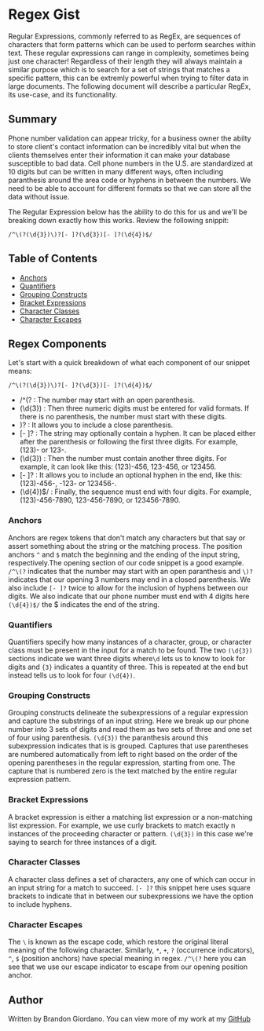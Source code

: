# Regex Gist

Regular Expressions, commonly referred to as RegEx, are sequences of characters that form patterns which can be used to perform searches within text. These regular expressions can range in complexity, sometimes being just one character! Regardless of their length they will always maintain a similar purpose which is to search for a set of strings that matches a specific pattern, this can be extremly powerful when trying to filter data in large documents. The following document will describe a particular RegEx, its use-case, and its functionality.

## Summary

Phone number validation can appear tricky, for a business owner the abilty to store client's contact information can be incredibly vital but when the clients themselves enter their information it can make your database susceptible to bad data. Cell phone numbers in the U.S. are standardized at 10 digits but can be written in many different ways, often including paranthesis around the area code or hyphens in between the numbers. We need to be able to account for different formats so that we can store all the data without issue.

The Regular Expression below has the ability to do this for us and we'll be breaking down exactly how this works.
Review the following snippit:
```
/^\(?(\d{3})\)?[- ]?(\d{3})[- ]?(\d{4})$/
```

## Table of Contents

- [Anchors](#anchors)
- [Quantifiers](#quantifiers)
- [Grouping Constructs](#grouping-constructs)
- [Bracket Expressions](#bracket-expressions)
- [Character Classes](#character-classes)
- [Character Escapes](#character-escapes)

## Regex Components

Let's start with a quick breakdown of what each component of our snippet means:

```
/^\(?(\d{3})\)?[- ]?(\d{3})[- ]?(\d{4})$/
```

* /^\(? : The number may start with an open parenthesis.
* (\d{3}) : Then three numeric digits must be entered for valid formats. If there is no parenthesis, the number must start with these digits.
* \)? : It allows you to include a close parenthesis.
* [- ]? : The string may optionally contain a hyphen. It can be placed either after the parenthesis or following the first three digits. For example, (123)- or 123-.
* (\d{3}) : Then the number must contain another three digits. For example, it can look like this: (123)-456, 123-456, or 123456.
* [- ]? : It allows you to include an optional hyphen in the end, like this: (123)-456-, -123- or 123456-.
* (\d{4})$/ : Finally, the sequence must end with four digits. For example, (123)-456-7890, 123-456-7890, or 123456-7890.


### Anchors
Anchors are regex tokens that don't match any characters but that say or assert something about the string or the matching process. The position anchors ``` ^ ``` and ``` $ ``` match the beginning and the ending of the input string, respectively.The opening section of our code snippet is a good example. ``` /^\(? ``` indicates that the number may start with an open paranthesis and ``` \)? ``` indicates that our opening 3 numbers may end in a closed parenthesis. We also include ``` [- ]? ``` twice to allow for the inclusion of hyphens between our digits. We also indicate that our phone number must end with 4 digits here ``` (\d{4})$/ ``` the $ indicates the end of the string.

### Quantifiers
Quantifiers specify how many instances of a character, group, or character class must be present in the input for a match to be found. The two ``` (\d{3}) ``` sections indicate we want three digits where``` \d ``` lets us to know to look for digits and ``` {3} ``` indicates a quantity of three. This is repeated at the end but instead tells us to look for four ``` (\d{4}) ```.

### Grouping Constructs
Grouping constructs delineate the subexpressions of a regular expression and capture the substrings of an input string. Here we break up our phone number into 3 sets of digits and read them as two sets of three and one set of four using parenthesis. ``` (\d{3}) ``` the paranthesis around this subexpression indicates that is is grouped. Captures that use parentheses are numbered automatically from left to right based on the order of the opening parentheses in the regular expression, starting from one. The capture that is numbered zero is the text matched by the entire regular expression pattern.

### Bracket Expressions
A bracket expression is either a matching list expression or a non-matching list expression. For example, we use curly brackets to match exactly n instances of the proceeding character or pattern. ``` (\d{3}) ``` in this case we're saying to search for three instances of a digit.

### Character Classes
A character class defines a set of characters, any one of which can occur in an input string for a match to succeed. ``` [- ]? ``` this snippet here uses square brackets to indicate that in between our subexpressions we have the option to include hyphens.

### Character Escapes
The ``` \ ``` is known as the escape code, which restore the original literal meaning of the following character. Similarly, ``` * ```, ``` + ```, ``` ? ``` (occurrence indicators), ``` ^ ```, ``` $ ``` (position anchors) have special meaning in regex. ``` /^\(? ``` here you can see that we use our escape indicator to escape from our opening position anchor.

## Author

Written by Brandon Giordano. You can view more of my work at my [GitHub](https://github.com/brandongiordano)
